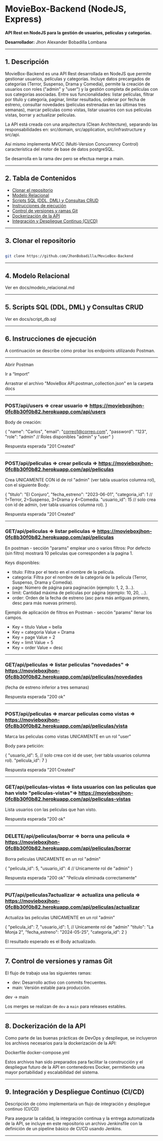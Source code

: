 # MovieBox-Backend (NodeJS, Express)

**API Rest en NodeJS para la gestión de usuarios, películas y categorías.**

**Desarrollador:** Jhon Alexander Bobadilla Lombana

---

## 1. Descripción

MovieBox-Backend es una API Rest desarrollada en NodeJS que permite gestionar usuarios, películas y categorías. Incluye datos precargados de categorías (Terror, Suspenso, Drama y Comedia), permite la creación de usuarios con roles ("admin" y "user") y la gestión completa de películas con sus categorías asociadas. Entre sus funcionalidades: listar películas, filtrar por título y categoría, paginar, limitar resultados, ordenar por fecha de estreno, consultar novedades (películas estrenadas en las últimas tres semanas), marcar películas como vistas, listar usuarios con sus películas vistas, borrar y actualizar películas.

La API está creada con una arquitectura (Clean Architecture), separando las responsabilidades en: src/domain, src/application, src/infrastructure y src/api.

Así mismo implementa MVCC (Multi-Version Concurrency Control) característica del motor de base de datos postgreSQL.

Se desarrolla en la rama dev pero se efectua merge a main.

---

## 2. Tabla de Contenidos

- [Clonar el repositorio](#clonar)  
- [Modelo Relacional](#modelo-relacional)  
- [Scripts SQL (DDL, DML) y Consultas CRUD](#Scripts)  
- [Instrucciones de ejecución](#ejecución)  
- [Control de versiones y ramas Git](#control-de-versiones-y-ramas-git)  
- [Dockerización de la API](#dockerización-de-la-api)
- [Integración y Despliegue Continuo (CI/CD)](#integración-y-despliegue-continuo-cicd)
 
---

## 3. Clonar el repositorio

```bash

git clone https://github.com/JhonBobadilla/MovieBox-Backend

```
---

## 4. Modelo Relacional

Ver en docs/modelo_relacional.md

---

## 5. Scripts SQL (DDL, DML) y Consultas CRUD

Ver en docs/script_db.sql

---

## 6. Instrucciones de ejecución

A continuación se describe cómo probar los endpoints utilizando Postman.

---

Abrir Postman

Ir a “Import”

Arrastrar el archivo "MovieBox API.postman_collection.json" en la carpeta docs

---

### POST/api/users => crear usuario => https://movieboxjhon-0fc8b30f0b82.herokuapp.com/api/users

Body de creación:

{
  "name": "Carlos",
  "email": "correo1@correo.com",
  "password": "123",
  "role": "admin" // Roles disponibles "admin" y "user"
}

Respuesta esperada "201 Created"

---

### POST/api/peliculas => crear pelicula => https://movieboxjhon-0fc8b30f0b82.herokuapp.com/api/peliculas

Crea UNICAMENTE CON id de rol "admin" (ver tabla usuarios columna rol), con el siguiente Body:

{
  "titulo": "El Conjuro",
  "fecha_estreno": "2023-06-01",
  "categoria_id": 1 // 1=Terror, 2=Suspenso, 3=Drama y 4=Comedia.
  "usuario_id": 15 // solo crea con id de admin, (ver tabla usuarios columna rol).
}

Respuesta esperada "201 Created"

---

### GET/api/peliculas => listar peliculas => https://movieboxjhon-0fc8b30f0b82.herokuapp.com/api/peliculas

En postman - sección "params" emplear uno o varios filtros:
Por defecto (sin filtro) mostrará 10 peliculas que corresponden a la pagina 1.

Keys disponibles: 

- titulo: Filtra por el texto en el nombre de la película.
- categoria: Filtra por el nombre de la categoría de la película (Terror, Suspenso, Drama y Comedia).
- page: Número de página para paginación (ejemplo: 1, 2, 3...).
- limit: Cantidad máxima de películas por página (ejemplo: 10, 20, ...).
- order: Orden de la fecha de estreno (asc para más antiguas primero, desc para más nuevas primero).

Ejemplo de aplicación de filtros en Postman - sección "params" llenar los campos.

- Key = titulo      Value = bella
- Key = categoria   Value = Drama
- Key = page        Value = 2
- Key = limit       Value = 5
- Key = order       Value = desc

---

### GET/api/peliculas => listar peliculas "novedades" => https://movieboxjhon-0fc8b30f0b82.herokuapp.com/api/peliculas/novedades
   (fecha de estreno inferior a tres semanas)
   
   Respuesta esperada "200 ok"

   ---

### POST/api/peliculas => marcar peliculas como vistas => https://movieboxjhon-0fc8b30f0b82.herokuapp.com/api/peliculas/vista
   
   Marca las peliculas como vistas UNICAMENTE en un rol "user"

   Body para petición:

{
  "usuario_id": 5, // solo crea con id de user, (ver tabla usuarios columna rol).
  "pelicula_id": 7
} 

   Respuesta esperada "201 Created" 

   ---

### GET/api/peliculas-vistas => lista usuarios con las peliculas que han visto "peliculas-vistas"=> https://movieboxjhon-0fc8b30f0b82.herokuapp.com/api/peliculas-vistas   

Lista usuarios con las peliculas que han visto.

Respuesta esperada "200 ok"

---

### DELETE/api/peliculas/borrar => borra una pelicula => https://movieboxjhon-0fc8b30f0b82.herokuapp.com/api/peliculas/borrar 

Borra peliculas UNICAMENTE en un rol "admin"

{
  "pelicula_id": 5,
  "usuario_id": 4 // Unicamente rol de "admin"
}

Respuesta esperada "200 ok" "Película eliminada correctamente"

---

### PUT/api/peliculas7actualizar => actualiza una pelicula => https://movieboxjhon-0fc8b30f0b82.herokuapp.com/api/peliculas/actualizar

Actualiza las peliculas UNICAMENTE en un rol "admin"

{
  "pelicula_id": 7,
  "usuario_id": 1, // Unicamente rol de "admin" 
  "titulo": "La Monja 2",
  "fecha_estreno": "2024-05-25",
  "categoria_id": 2
}

El resultado esperado es el Body actualizado.

---

## 7. Control de versiones y ramas Git

El flujo de trabajo usa las siguientes ramas:

- dev: Desarrollo activo con commits frecuentes.
- main: Versión estable para producción.

dev → main

Los merges se realizan de `dev` a `main` para releases estables.

---

## 8. Dockerización de la API

Como parte de las buenas prácticas de DevOps y despliegue, se incluyeron los archivos necesarios para la dockerización de la API:

Dockerfile
docker-compose.yml

Estos archivos han sido preparados para facilitar la construcción y el despliegue futuro de la API en contenedores Docker, permitiendo una mayor portabilidad y escalabilidad del sistema.

---

## 9. Integración y Despliegue Continuo (CI/CD)

Descripción de cómo implementaría un flujo de integración y despliegue
continuo (CI/CD)

Para asegurar la calidad, la integración continua y la entrega automatizada de la API, se incluye en este repositorio un archivo Jenkinsfile con la definición de un pipeline básico de CI/CD usando Jenkins.

---
